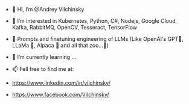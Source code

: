 - 👋 Hi, I’m @Andrey Vilchinsky
- 👀 I’m interested in Kubernetes, Python, C#, Nodejs, Google Cloud, Kafka, RabbitMQ, OpenCV, Tesseract, TensorFlow
- 🧠 Prompts and finetuning engineering of LLMs (Like OpenAI's GPT🔮, LLaMa 🦙, Alpaca 🐪 and all that zoo...🐉)
- 🌱 I’m currently learning ...

- 📫 Fell free to find me at:

- https://www.linkedin.com/in/vilchinsky/

- https://www.facebook.com/Vilchinsky/

<!---
- 💞️ I'm looking for cool teams and interesting projects (green energy, aerospace, medtech, AI, Computer Vision) to invest in or join.
McSpace/McSpace is a ✨ special ✨ repository because its `README.md` (this file) appears on your GitHub profile.
You can click the Preview link to take a look at your changes.
--->
